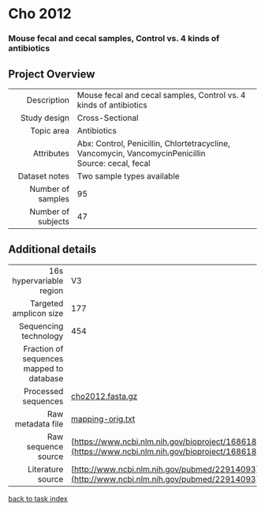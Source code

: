 # Cho 2012

### Mouse fecal and cecal samples, Control vs. 4 kinds of antibiotics

## Project Overview
|  |  |
| -------------: |-------------|
| Description      | Mouse fecal and cecal samples, Control vs. 4 kinds of antibiotics |
| Study design | Cross-Sectional |
| Topic area | Antibiotics|
| Attributes | Abx: Control, Penicillin, Chlortetracycline, Vancomycin, VancomycinPenicillin<br/> Source: cecal, fecal|
| Dataset notes | Two sample types available|
| Number of samples | 95|
| Number of subjects | 47|

## Additional details
|  |  |
| -------------: |-------------|
| 16s hypervariable region | V3 |
| Targeted amplicon size | 177 |
| Sequencing technology | 454 |
| Fraction of sequences mapped to database |  |
| Processed sequences | [cho2012.fasta.gz](https://s3.us-east-2.amazonaws.com/knights-lab/public/MLRepo/fasta/cho2012.fasta.gz) |
| Raw metadata file | [mapping-orig.txt](./datasets/cho/mapping-orig.txt) |
| Raw sequence source | [https://www.ncbi.nlm.nih.gov/bioproject/168618](https://www.ncbi.nlm.nih.gov/bioproject/168618) |
| Literature source | [http://www.ncbi.nlm.nih.gov/pubmed/22914093](http://www.ncbi.nlm.nih.gov/pubmed/22914093) |

[back to task index](../README.md)